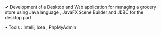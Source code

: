 ✔ Development of a Desktop and Web application for managing a grocery store using Java language , JavaFX Scene Builder and JDBC for the desktop part .

• Tools : Intellij Idea , PhpMyAdmin
